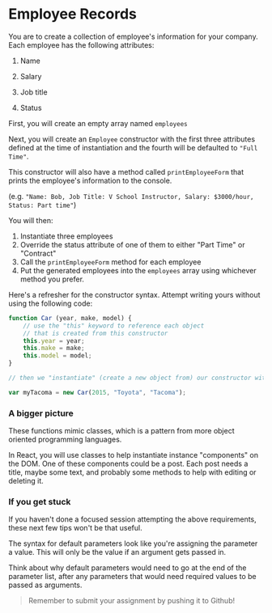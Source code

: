 # Employee Records

You are to create a collection of employee's information for your company. Each employee has the following attributes:

1. Name

1. Salary

1. Job title
1. Status

First, you will create an empty array named `employees`

Next, you will create an `Employee` constructor with the first three attributes defined at the time of instantiation and the fourth will be defaulted to `"Full Time"`.

This constructor will also have a method called `printEmployeeForm` that prints the employee's information to the console.

(e.g. `"Name: Bob, Job Title: V School Instructor, Salary: $3000/hour, Status: Part time"`)

You will then:

1. Instantiate three employees
2. Override the status attribute of one of them to either "Part Time" or "Contract"
3. Call the `printEmployeeForm` method for each employee
4. Put the generated employees into the `employees` array using whichever method you prefer.

Here's a refresher for the constructor syntax. Attempt writing yours without using the following code:

```jsx
function Car (year, make, model) {
    // use the "this" keyword to reference each object
    // that is created from this constructor
    this.year = year;
    this.make = make;
    this.model = model;
}

// then we "instantiate" (create a new object from) our constructor with the "new" keyword and pass in the parameters:

var myTacoma = new Car(2015, "Toyota", "Tacoma");

```

### **A bigger picture**

These functions mimic classes, which is a pattern from more object oriented programming languages.

In React, you will use classes to help instantiate instance "components" on the DOM. One of these components could be a post. Each post needs a title, maybe some text, and probably some methods to help with editing or deleting it.

### **If you get stuck**

If you haven't done a focused session attempting the above requirements, these next few tips won't be that useful.

The syntax for default parameters look like you're assigning the parameter a value. This will only be the value if an argument gets passed in.

Think about why default parameters would need to go at the end of the parameter list, after any parameters that would need required values to be passed as arguments.

> Remember to submit your assignment by pushing it to Github!
